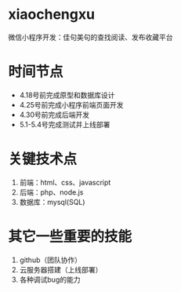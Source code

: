 # xiaochengxu
微信小程序开发：佳句美句的查找阅读、发布收藏平台
# 时间节点
- 4.18号前完成原型和数据库设计
- 4.25号前完成小程序前端页面开发
- 4.30号前完成后端开发
- 5.1-5.4号完成测试并上线部署

# 关键技术点
1. 前端：html、css、javascript
2. 后端：php、node.js
3. 数据库：mysql(SQL)
# 其它一些重要的技能
1. github（团队协作）
2. 云服务器搭建（上线部署）
3. 各种调试bug的能力


